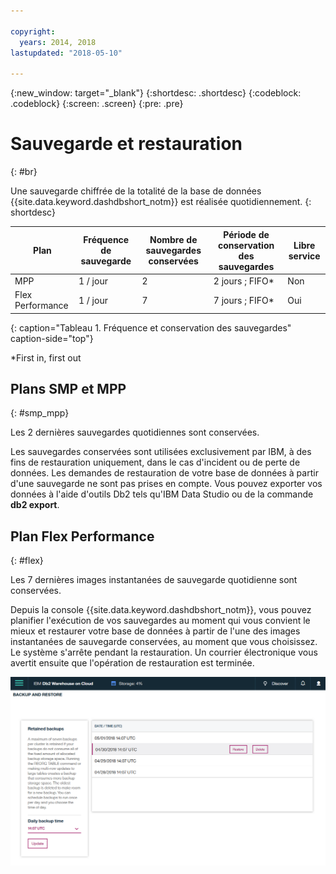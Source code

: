 ```yaml
---

copyright:
  years: 2014, 2018
lastupdated: "2018-05-10"

---
```


<!-- Attribute definitions --> 
{:new_window: target="_blank"}
{:shortdesc: .shortdesc}
{:codeblock: .codeblock}
{:screen: .screen}
{:pre: .pre}

# Sauvegarde et restauration
{: #br}

Une sauvegarde chiffrée de la totalité de la base de données {{site.data.keyword.dashdbshort_notm}} est réalisée quotidiennement.
{: shortdesc}

| Plan              | Fréquence de sauvegarde | Nombre de sauvegardes conservées | Période de conservation des sauvegardes   | Libre service |
|-------------------|------------------|----------------------------|---------------------------|--------------|
| MPP               | 1 / jour         | 2                          | 2 jours ; FIFO*   | Non           |
| Flex Performance  | 1 / jour         | 7                          | 7 jours ; FIFO*           | Oui          |
{: caption="Tableau 1. Fréquence et conservation des sauvegardes" caption-side="top"}

*First in, first out

## Plans SMP et MPP
{: #smp_mpp}

Les 2 dernières sauvegardes quotidiennes sont conservées.

Les sauvegardes conservées sont utilisées exclusivement par IBM, à des fins de restauration uniquement, dans le cas d'incident ou de perte de données. Les demandes de restauration de votre base de données à partir d'une sauvegarde ne sont pas prises en compte. Vous pouvez exporter vos données à l'aide d'outils Db2 tels qu'IBM Data Studio ou de la commande **db2 export**. 

## Plan Flex Performance
{: #flex}

Les 7 dernières images instantanées de sauvegarde quotidienne sont conservées.

Depuis la console {{site.data.keyword.dashdbshort_notm}}, vous pouvez planifier l'exécution de vos sauvegardes au moment qui vous convient le mieux et restaurer votre base de données à partir de l'une des images instantanées de sauvegarde conservées, au moment que vous choisissez. Le système s'arrête pendant la restauration. Un courrier électronique vous avertit ensuite que l'opération de restauration est terminée.

![Vue de la page de sauvegarde et de restauration de la console Web](images/br.png)


